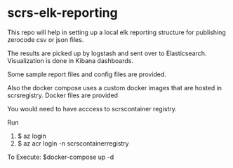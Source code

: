 # scrs-elk-reporting

This repo will help in setting up a local elk reporting structure for publishing zerocode csv or json files.

The results are picked up by logstash and sent over to Elasticsearch.
Visualization is done in Kibana dashboards.

Some sample report files and config files are provided.

Also the docker compose uses a custom docker images that are hosted in scrsregistry. Docker files are provided

You would need to have acccess to scrscontainer registry.

Run 
1. $ az login
2. $ az acr login -n scrscontainerregistry


To Execute: $docker-compose up -d
